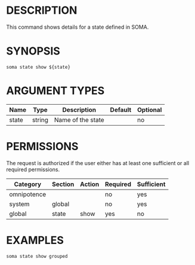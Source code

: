 # DESCRIPTION

This command shows details for a state defined in SOMA.

# SYNOPSIS

```
soma state show ${state}
```

# ARGUMENT TYPES

Name | Type |     Description   | Default | Optional
 --- |  --- | ----------------- | ------- | --------
state | string | Name of the state | | no

# PERMISSIONS

The request is authorized if the user either has at least one
sufficient or all required permissions.

Category | Section | Action | Required | Sufficient
 ------- | ------- | ------ | -------- | ----------
omnipotence | | | no | yes
system | global | | no | yes
global | state | show | yes | no

# EXAMPLES

```
soma state show grouped
```
